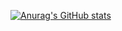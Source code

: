 [![Anurag's GitHub stats](https://github-readme-stats.vercel.app/api?username=bevm0)](https://github.com/anuraghazra/github-readme-stats)
